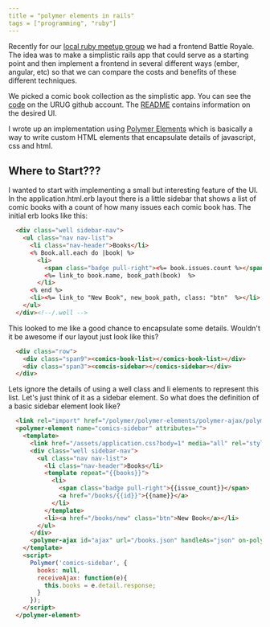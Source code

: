 ```yaml
---
title = "polymer elements in rails"
tags = ["programming", "ruby"]
---
```


Recently for our [local ruby meetup group](http://utruby.org/#uv.rb) we had a frontend Battle Royale. The idea was to make a simplistic rails app that could serve as a starting point and then implement a frontend in several different ways (ember, angular, etc) so that we can compare the costs and benefits of these different techniques.

We picked a comic book collection as the simplistic app. You can see the [code](https://github.com/urug/comics) on the URUG github account. The [README](https://github.com/urug/comics/blob/master/README.md) contains information on the desired UI.

I wrote up an implementation using [Polymer Elements](http://polymer-project.org) which is basically a way to write custom HTML elements that encapsulate details of javascript, css and html.

<!--more-->

## Where to Start???
I wanted to start with implementing a small but interesting feature of the UI. In the application.html.erb layout there is a little sidebar that shows a list of comic books with a count of how many issues each comic book has. The initial erb looks like this:

```html
  <div class="well sidebar-nav">
    <ul class="nav nav-list">
      <li class="nav-header">Books</li>
      <% Book.all.each do |book| %>
        <li>
          <span class="badge pull-right"><%= book.issues.count %></span>
          <%= link_to book.name, book_path(book)  %>
        </li>
      <% end %>
      <li><%= link_to "New Book", new_book_path, class: "btn"  %></li>
    </ul>
  </div><!--/.well -->
```

This looked to me like a good chance to encapsulate some details. Wouldn't it be awesome if our layout just look like this?
```html
  <div class="row">
    <div class="span9"><comics-book-list></comics-book-list></div>
    <div class="span3"><comcis-sidebar></comics-sidebar></div>
  </div>
```

Lets ignore the details of using a well class and li elements to represent this list.  Let's just think of it as a sidebar element. So what does the definition of a basic sidebar element look like?

```html
  <link rel="import" href="/polymer/polymer-elements/polymer-ajax/polymer-ajax.html" />
  <polymer-element name="comics-sidebar" attributes="">
    <template>
      <link href="/assets/application.css?body=1" media="all" rel="stylesheet" />
      <div class="well sidebar-nav">
        <ul class="nav nav-list">
          <li class="nav-header">Books</li>
          <template repeat="{{books}}">
            <li>
              <span class="badge pull-right">{{issue_count}}</span>
              <a href="/books/{{id}}">{{name}}</a>
            </li>
          </template>
          <li><a href="/books/new" class="btn">New Book</a></li>
        </ul>
      </div>
      <polymer-ajax id="ajax" url="/books.json" handleAs="json" on-polymer-response="receiveAjax" auto></polymer-ajax>
    </template>
    <script>
      Polymer('comics-sidebar', {
        books: null,
        receiveAjax: function(e){
          this.books = e.detail.response;
        }
      });
    </script>
  </polymer-element>
```


